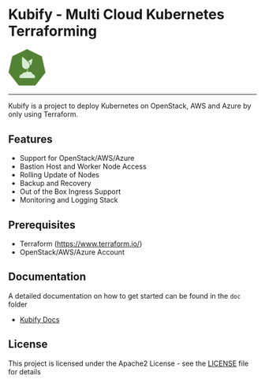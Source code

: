 # Kubify - Multi Cloud Kubernetes Terraforming

<img src="doc/kubify.png" width="15%">

---
Kubify is a project to deploy Kubernetes on OpenStack, AWS and Azure by only using Terraform. 

## Features

* Support for OpenStack/AWS/Azure
* Bastion Host and Worker Node Access
* Rolling Update of Nodes
* Backup and Recovery
* Out of the Box Ingress Support
* Monitoring and Logging Stack

## Prerequisites 

* Terraform (https://www.terraform.io/)
* OpenStack/AWS/Azure Account

## Documentation

A detailed documentation on how to get started can be found in the `doc` folder

* [Kubify Docs](./doc/README.md)

## License
This project is licensed under the Apache2 License - see the [LICENSE](LICENSE.md) file for details
